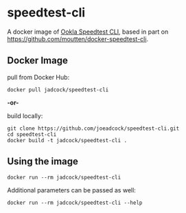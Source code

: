 # speedtest-cli

A docker image of [Ookla Speedtest CLI](https://www.speedtest.net/apps/cli), based in part on https://github.com/moutten/docker-speedtest-cli.

## Docker Image
pull from Docker Hub:
```
docker pull jadcock/speedtest-cli
```

**-or-**

build locally:
```
git clone https://github.com/joeadcock/speedtest-cli.git
cd speedtest-cli
docker build -t jadcock/speedtest-cli .
```

## Using the image
```
docker run --rm jadcock/speedtest-cli
```

Additional parameters can be passed as well:
```
docker run --rm jadcock/speedtest-cli --help
```
